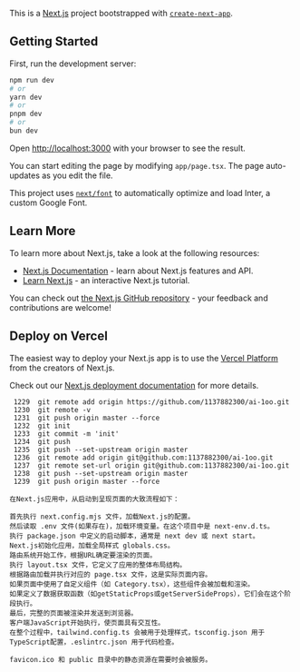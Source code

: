 This is a [Next.js](https://nextjs.org/) project bootstrapped with [`create-next-app`](https://github.com/vercel/next.js/tree/canary/packages/create-next-app).

## Getting Started

First, run the development server:

```bash
npm run dev
# or
yarn dev
# or    
pnpm dev
# or
bun dev
```

Open [http://localhost:3000](http://localhost:3000) with your browser to see the result.

You can start editing the page by modifying `app/page.tsx`. The page auto-updates as you edit the file.

This project uses [`next/font`](https://nextjs.org/docs/basic-features/font-optimization) to automatically optimize and load Inter, a custom Google Font.

## Learn More

To learn more about Next.js, take a look at the following resources:

- [Next.js Documentation](https://nextjs.org/docs) - learn about Next.js features and API.
- [Learn Next.js](https://nextjs.org/learn) - an interactive Next.js tutorial.

You can check out [the Next.js GitHub repository](https://github.com/vercel/next.js/) - your feedback and contributions are welcome!

## Deploy on Vercel

The easiest way to deploy your Next.js app is to use the [Vercel Platform](https://vercel.com/new?utm_medium=default-template&filter=next.js&utm_source=create-next-app&utm_campaign=create-next-app-readme) from the creators of Next.js.

Check out our [Next.js deployment documentation](https://nextjs.org/docs/deployment) for more details.

```
 1229  git remote add origin https://github.com/1137882300/ai-1oo.git
 1230  git remote -v
 1231  git push origin master --force
 1232  git init
 1233  git commit -m 'init'
 1234  git push
 1235  git push --set-upstream origin master
 1236  git remote add origin git@github.com:1137882300/ai-1oo.git
 1237  git remote set-url origin git@github.com:1137882300/ai-1oo.git
 1238  git push --set-upstream origin master
 1239  git push origin master --force
```
```
在Next.js应用中，从启动到呈现页面的大致流程如下：

首先执行 next.config.mjs 文件，加载Next.js的配置。
然后读取 .env 文件(如果存在)，加载环境变量。在这个项目中是 next-env.d.ts。
执行 package.json 中定义的启动脚本，通常是 next dev 或 next start。
Next.js初始化应用，加载全局样式 globals.css。
路由系统开始工作，根据URL确定要渲染的页面。
执行 layout.tsx 文件，它定义了应用的整体布局结构。
根据路由加载并执行对应的 page.tsx 文件，这是实际页面内容。
如果页面中使用了自定义组件（如 Category.tsx），这些组件会被加载和渲染。
如果定义了数据获取函数（如getStaticProps或getServerSideProps），它们会在这个阶段执行。
最后，完整的页面被渲染并发送到浏览器。
客户端JavaScript开始执行，使页面具有交互性。
在整个过程中，tailwind.config.ts 会被用于处理样式，tsconfig.json 用于TypeScript配置，.eslintrc.json 用于代码检查。

favicon.ico 和 public 目录中的静态资源在需要时会被服务。
```